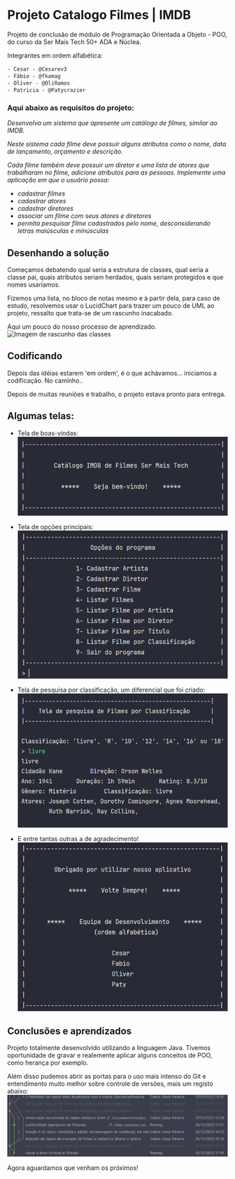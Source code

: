 # Projeto Catalogo Filmes | IMDB

Projeto de conclusão de módulo de Programação Orientada a Objeto - POO, 
do curso da Ser Mais Tech 50+ ADA e Núclea.

Integrantes em ordem alfabética:

    - Cesar - @Cesarev3
    - Fábio - @fkamag
    - Oliver - @OliRamos
    - Patricia - @Patycrazier


### Aqui abaixo as requisitos do projeto:

*Desenvolva um sistema que apresente um catálogo de filmes, similar ao IMDB.*

*Neste sistema cada filme deve possuir alguns atributos como o nome, data de*
*lançamento, orçamento e descrição.*

*Cada filme também deve possuir um diretor e uma lista de atores que trabalharam no filme, adicione atributos para as pessoas.* 
*Implemente uma aplicação em que o usuário possa:*

- *cadastrar filmes*
- *cadastrar atores*
- *cadastrar diretores*
- *associar um filme com seus atores e diretores*
- *permita pesquisar filme cadastrados pelo nome, desconsiderando letras maiúsculas e minúsculas*

## Desenhando a solução

Começamos debatendo qual seria a estrutura de classes, qual seria a classe pai, quais atributos seriam herdados, quais
seriam protegidos e que nomes usaríamos.

Fizemos uma lista, no bloco de notas mesmo e à partir dela, para caso de estudo, resolvemos usar o LucidChart para trazer
um pouco de UML ao projeto, ressalto que trata-se de um rascunho inacabado.

Aqui um pouco do nosso processo de aprendizado.
![Imagem de rascunho das classes](https://lucid.app/publicSegments/view/5c39d8f5-6ddb-418d-85cb-4e0833dd1afa/image.png)

## Codificando

Depois das idéias estarem 'em ordem', é o que achávamos... iniciamos
a codificação. No caminho..

Depois de muitas reuniões e trabalho, o projeto estava pronto para entrega.

## Algumas telas:


- Tela de boas-vindas:
![tela de boas-vindas](./images/Screenshot_1.png)

- Tela de opções principais:
![tela de opcoes](./images/Screenshot_2.png)

- Tela de pesquisa por classificação, um diferencial que foi criado:
![tela pesquisa classificacao](./images/Screenshot_5.png)

- E entre tantas outras a de agradecimento!
![tela de agradecimento](./images/Screenshot_6.png)


## Conclusões e aprendizados

Projeto totalmente desenvolvido utilizando a linguagem Java. Tivemos oportunidade
de gravar e realemente aplicar alguns conceitos de POO, como herança por exemplo.

Além disso pudemos abrir as portas para o uso mais intenso do Git e entendimento
muito melhor sobre controle de versões, mais um registo abaixo:
![imagem das branchs](./images/Screenshot_7.png)

Agora aguardamos que venham os próximos!
